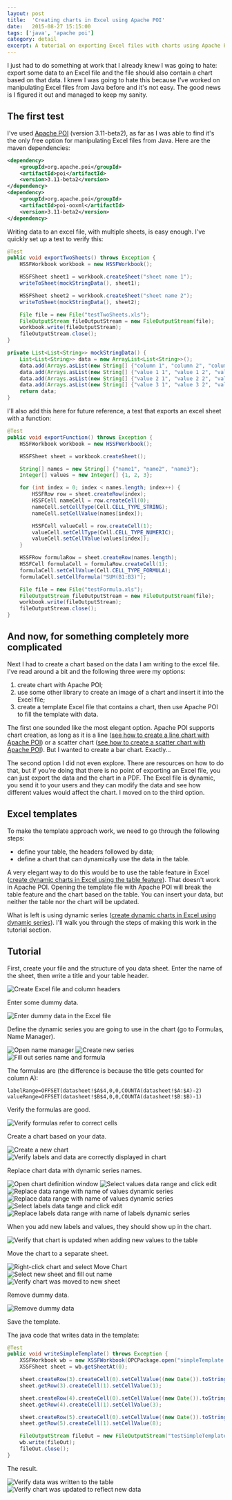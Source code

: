```yaml
---
layout: post
title:  'Creating charts in Excel using Apache POI'
date:   2015-08-27 15:15:00
tags: ['java', 'apache poi']
category: detail
excerpt: A tutorial on exporting Excel files with charts using Apache POI.
---
```


I just had to do something at work that I already knew I was going to hate: export some data to an Excel file and the file should also contain a chart based on that data. I knew I was going to hate this because I've worked on manipulating Excel files from Java before and it's not easy. The good news is I figured it out and managed to keep my sanity.

The first test
---

I've used [Apache POI](https://poi.apache.org/) (version 3.11-beta2), as far as I was able to find it's the only free option for manipulating Excel files from Java. Here are the maven dependencies:

~~~ xml
<dependency>
    <groupId>org.apache.poi</groupId>
    <artifactId>poi</artifactId>
    <version>3.11-beta2</version>
</dependency>
<dependency>
    <groupId>org.apache.poi</groupId>
    <artifactId>poi-ooxml</artifactId>
    <version>3.11-beta2</version>
</dependency>
~~~

Writing data to an excel file, with multiple sheets, is easy enough. I've quickly set up a test to verify this:

~~~ java
@Test
public void exportTwoSheets() throws Exception {
    HSSFWorkbook workbook = new HSSFWorkbook();

    HSSFSheet sheet1 = workbook.createSheet("sheet name 1");
    writeToSheet(mockStringData(), sheet1);

    HSSFSheet sheet2 = workbook.createSheet("sheet name 2");
    writeToSheet(mockStringData(), sheet2);

    File file = new File("testTwoSheets.xls");
    FileOutputStream fileOutputStream = new FileOutputStream(file);
    workbook.write(fileOutputStream);
    fileOutputStream.close();
}

private List<List<String>> mockStringData() {
    List<List<String>> data = new ArrayList<List<String>>();
    data.add(Arrays.asList(new String[] {"column 1", "column 2", "column 3"}));
    data.add(Arrays.asList(new String[] {"value 1 1", "value 1 2", "value 1 3"}));
    data.add(Arrays.asList(new String[] {"value 2 1", "value 2 2", "value 2 3"}));
    data.add(Arrays.asList(new String[] {"value 3 1", "value 3 2", "value 3 3"}));
    return data;
}
~~~

I'll also add this here for future reference, a test that exports an excel sheet with a function:

~~~ java
@Test
public void exportFunction() throws Exception {
    HSSFWorkbook workbook = new HSSFWorkbook();

    HSSFSheet sheet = workbook.createSheet();

    String[] names = new String[] {"name1", "name2", "name3"};
    Integer[] values = new Integer[] {1, 2, 3};

    for (int index = 0; index < names.length; index++) {
        HSSFRow row = sheet.createRow(index);
        HSSFCell nameCell = row.createCell(0);
        nameCell.setCellType(Cell.CELL_TYPE_STRING);
        nameCell.setCellValue(names[index]);

        HSSFCell valueCell = row.createCell(1);
        valueCell.setCellType(Cell.CELL_TYPE_NUMERIC);
        valueCell.setCellValue(values[index]);
    }

    HSSFRow formulaRow = sheet.createRow(names.length);
    HSSFCell formulaCell = formulaRow.createCell(1);
    formulaCell.setCellValue(Cell.CELL_TYPE_FORMULA);
    formulaCell.setCellFormula("SUM(B1:B3)");

    File file = new File("testFormula.xls");
    FileOutputStream fileOutputStream = new FileOutputStream(file);
    workbook.write(fileOutputStream);
    fileOutputStream.close();
}
~~~

And now, for something completely more complicated
---

Next I had to create a chart based on the data I am writing to the excel file. I've read around a bit and the following three were my options:

1. create chart with Apache POI;
2. use some other library to create an image of a chart and insert it into the Excel file;
3. create a template Excel file that contains a chart, then use Apache POI to fill the template with data.

The first one sounded like the most elegant option. Apache POI supports chart creation, as long as it is a line ([see how to create a line chart with Apache POI](https://svn.apache.org/repos/asf/poi/trunk/src/examples/src/org/apache/poi/xssf/usermodel/examples/LineChart.java)) or a scatter chart ([see how to create a scatter chart with Apache POI](https://svn.apache.org/repos/asf/poi/trunk/src/examples/src/org/apache/poi/xssf/usermodel/examples/ScatterChart.java)). But I wanted to create a bar chart. Exactly...

The second option I did not even explore. There are resources on how to do that, but if you're doing that there is no point of exporting an Excel file, you can just export the data and the chart in a PDF. The Excel file is dynamic, you send it to your users and they can modify the data and see how different values would affect the chart. I moved on to the third option.

Excel templates
---

To make the template approach work, we need to go through the following steps:

- define your table, the headers followed by data;
- define a chart that can dynamically use the data in the table.

A very elegant way to do this would be to use the table feature in Excel ([create dynamic charts in Excel using the table feature](http://www.techrepublic.com/blog/microsoft-office/two-ways-to-build-dynamic-charts-in-excel/)). That doesn't work in Apache POI. Opening the template file with Apache POI will break the table feature and the chart based on the table. You can insert your data, but neither the table nor the chart will be updated.

What is left is using dynamic series ([create dynamic charts in Excel using dynamic series](http://www.techrepublic.com/blog/microsoft-office/two-ways-to-build-dynamic-charts-in-excel/)). I'll walk you through the steps of making this work in the tutorial section.

Tutorial
---

First, create your file and the structure of you data sheet. Enter the name of the sheet, then write a title and your table header.

<p class="image"><img src="/assets/2015.08/apachepoi001.png" alt="Create Excel file and column headers"/></p>

Enter some dummy data.

<p class="image"><img src="/assets/2015.08/apachepoi002.png" alt="Enter dummy data in the Excel file"/></p>

Define the dynamic series you are going to use in the chart (go to Formulas, Name Manager).

<p class="image">
    <img src="/assets/2015.08/apachepoi003.png" alt="Open name manager"/>
    <img src="/assets/2015.08/apachepoi004.png" alt="Create new series"/>
    <img src="/assets/2015.08/apachepoi005.png" alt="Fill out series name and formula"/>
</p>

The formulas are (the difference is because the title gets counted for column A):

~~~
labelRange=OFFSET(datasheet!$A$4,0,0,COUNTA(datasheet!$A:$A)-2)
valueRange=OFFSET(datasheet!$B$4,0,0,COUNTA(datasheet!$B:$B)-1)
~~~

Verify the formulas are good.

<p class="image"><img src="/assets/2015.08/apachepoi006.png" alt="Verify formulas refer to correct cells" /></p>

Create a chart based on your data.

<p class="image">
    <img src="/assets/2015.08/apachepoi007.png" alt="Create a new chart"/>
    <img src="/assets/2015.08/apachepoi008.png" alt="Verify labels and data are correctly displayed in chart"/>
</p>

Replace chart data with dynamic series names.

<p class="image">
    <img src="/assets/2015.08/apachepoi009.png" alt="Open chart definition window"/>
    <img src="/assets/2015.08/apachepoi010.png" alt="Select values data range and click edit"/>
    <img src="/assets/2015.08/apachepoi011.png" alt="Replace data range with name of values dynamic series"/>
    <img src="/assets/2015.08/apachepoi012.png" alt="Replace data range with name of values dynamic series"/>
    <img src="/assets/2015.08/apachepoi013.png" alt="Select labels data tange and click edit"/>
    <img src="/assets/2015.08/apachepoi014.png" alt="Replace labels data range with name of labels dynamic series"/>
</p>

When you add new labels and values, they should show up in the chart.

<p class="image"><img src="/assets/2015.08/apachepoi015.png" alt="Verify that chart is updated when adding new values to the table"/></p>

Move the chart to a separate sheet.

<p class="image">
    <img src="/assets/2015.08/apachepoi016.png" alt="Right-click chart and select Move Chart"/>
    <img src="/assets/2015.08/apachepoi017.png" alt="Select new sheet and fill out name"/>
    <img src="/assets/2015.08/apachepoi018.png" alt="Verify chart was moved to new sheet"/>
</p>

Remove dummy data.

<p class="image"><img src="/assets/2015.08/apachepoi019.png" alt="Remove dummy data"/></p>

Save the template.

The java code that writes data in the template:

~~~ java
@Test
public void writeSimpleTemplate() throws Exception {
    XSSFWorkbook wb = new XSSFWorkbook(OPCPackage.open("simpleTemplate.xlsx"));
    XSSFSheet sheet = wb.getSheetAt(0);

    sheet.createRow(3).createCell(0).setCellValue((new Date()).toString());
    sheet.getRow(3).createCell(1).setCellValue(1);

    sheet.createRow(4).createCell(0).setCellValue((new Date()).toString());
    sheet.getRow(4).createCell(1).setCellValue(3);

    sheet.createRow(5).createCell(0).setCellValue((new Date()).toString());
    sheet.getRow(5).createCell(1).setCellValue(8);

    FileOutputStream fileOut = new FileOutputStream("testSimpleTemplate.xlsx");
    wb.write(fileOut);
    fileOut.close();
}
~~~

The result.

<p class="image">
    <img src="/assets/2015.08/apachepoi020.png" alt="Verify data was written to the table"/>
    <img src="/assets/2015.08/apachepoi021.png" alt="Verify chart was updated to reflect new data"/>
</p>
